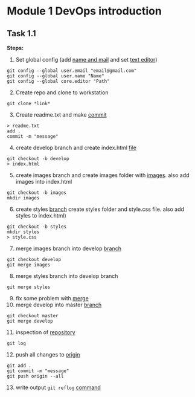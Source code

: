 #  Module 1 DevOps introduction #
## Task 1.1 ##

**Steps:**
1. Set global config (add [name and mail](https://github.com/vlddryga2233/DevOps_online_Kyiv_2020_Q42021Q1/blob/master/m1/task1.1/screenshots/photo_2020-12-10_15-34-30.jpg) and set [text editor](https://github.com/vlddryga2233/DevOps_online_Kyiv_2020_Q42021Q1/blob/master/m1/task1.1/screenshots/photo_2020-12-10_15-34-09.jpg))
```
git config --global user.email "email@gmail.com"
git config --global user.name "Name"
git config --global core.editor "Path"
```
2. Create repo and clone to workstation
```
git clone *link*
```
3. Create readme.txt and make [commit](https://github.com/vlddryga2233/DevOps_online_Kyiv_2020_Q42021Q1/blob/master/m1/task1.1/screenshots/photo_2020-12-10_15-34-23.jpg)
```
> readme.txt 
add .
commit -m "message"
```
4. create develop branch and create index.html [file](https://github.com/vlddryga2233/DevOps_online_Kyiv_2020_Q42021Q1/blob/master/m1/task1.1/screenshots/photo_2020-12-10_15-34-17.jpg)
```
git checkout -b develop
> index.html
```
5. create images branch and create images folder with [images](https://github.com/vlddryga2233/DevOps_online_Kyiv_2020_Q42021Q1/blob/master/m1/task1.1/screenshots/photo_2020-12-10_15-34-14.jpg). also add images into index.html
```
git checkout -b images
mkdir images
```
6. create styles [branch](https://github.com/vlddryga2233/DevOps_online_Kyiv_2020_Q42021Q1/blob/master/m1/task1.1/screenshots/photo_2020-12-10_15-34-02.jpg) create styles folder and style.css file. also add styles to index.html)
```
git checkout -b styles
mkdir styles
> style.css
```
7. merge images branch into develop [branch](https://github.com/vlddryga2233/DevOps_online_Kyiv_2020_Q42021Q1/blob/master/m1/task1.1/screenshots/photo_2020-12-10_15-33-55.jpg)
```
git checkout develop
git merge images
```
8. merge styles branch into develop branch
```
git merge styles
```
9. fix some problem with [merge](https://github.com/vlddryga2233/DevOps_online_Kyiv_2020_Q42021Q1/blob/master/m1/task1.1/screenshots/photo_2020-12-10_15-33-51.jpg) 
10. merge develop into master [branch](https://github.com/vlddryga2233/DevOps_online_Kyiv_2020_Q42021Q1/blob/master/m1/task1.1/screenshots/photo_2020-12-10_15-33-47.jpg) 
 ```
 git checkout master
 git merge develop
 ```
11. inspection of [repository](https://github.com/vlddryga2233/DevOps_online_Kyiv_2020_Q42021Q1/blob/master/m1/task1.1/screenshots/photo_2020-12-10_15-33-43.jpg) 
 ```
 git log
 ```
12. push all changes to [origin](https://github.com/vlddryga2233/DevOps_online_Kyiv_2020_Q42021Q1/blob/master/m1/task1.1/screenshots/photo_2020-12-10_15-33-38.jpg) 
 ```
 git add .
 git commit -m "message"
 git push origin --all
 ```
13. write output `git reflog` [command](https://github.com/vlddryga2233/DevOps_online_Kyiv_2020_Q42021Q1/blob/master/m1/task1.1/screenshots/photo_2020-12-10_15-33-32.jpg)
 

